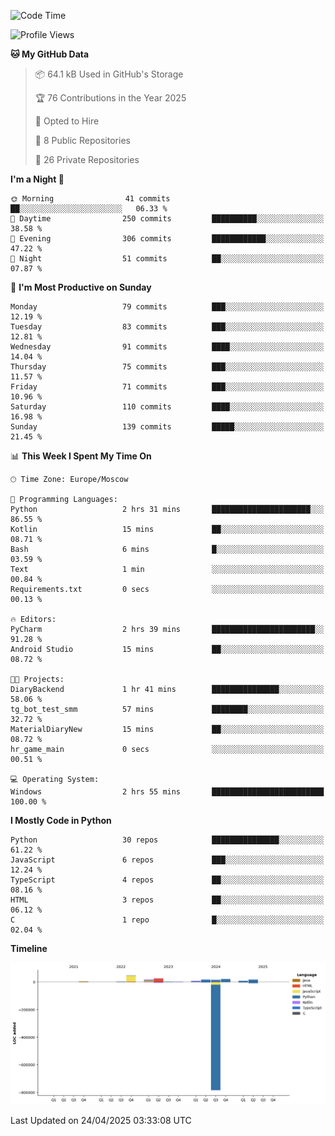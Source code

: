 <!--START_SECTION:waka-->
![Code Time](http://img.shields.io/badge/Code%20Time-659%20hrs%203%20mins-blue)

![Profile Views](http://img.shields.io/badge/Profile%20Views-0-blue)

**🐱 My GitHub Data** 

> 📦 64.1 kB Used in GitHub's Storage 
 > 
> 🏆 76 Contributions in the Year 2025
 > 
> 💼 Opted to Hire
 > 
> 📜 8 Public Repositories 
 > 
> 🔑 26 Private Repositories 
 > 
**I'm a Night 🦉** 

```text
🌞 Morning                41 commits          ██░░░░░░░░░░░░░░░░░░░░░░░   06.33 % 
🌆 Daytime                250 commits         ██████████░░░░░░░░░░░░░░░   38.58 % 
🌃 Evening                306 commits         ████████████░░░░░░░░░░░░░   47.22 % 
🌙 Night                  51 commits          ██░░░░░░░░░░░░░░░░░░░░░░░   07.87 % 
```
📅 **I'm Most Productive on Sunday** 

```text
Monday                   79 commits          ███░░░░░░░░░░░░░░░░░░░░░░   12.19 % 
Tuesday                  83 commits          ███░░░░░░░░░░░░░░░░░░░░░░   12.81 % 
Wednesday                91 commits          ████░░░░░░░░░░░░░░░░░░░░░   14.04 % 
Thursday                 75 commits          ███░░░░░░░░░░░░░░░░░░░░░░   11.57 % 
Friday                   71 commits          ███░░░░░░░░░░░░░░░░░░░░░░   10.96 % 
Saturday                 110 commits         ████░░░░░░░░░░░░░░░░░░░░░   16.98 % 
Sunday                   139 commits         █████░░░░░░░░░░░░░░░░░░░░   21.45 % 
```


📊 **This Week I Spent My Time On** 

```text
🕑︎ Time Zone: Europe/Moscow

💬 Programming Languages: 
Python                   2 hrs 31 mins       ██████████████████████░░░   86.55 % 
Kotlin                   15 mins             ██░░░░░░░░░░░░░░░░░░░░░░░   08.71 % 
Bash                     6 mins              █░░░░░░░░░░░░░░░░░░░░░░░░   03.59 % 
Text                     1 min               ░░░░░░░░░░░░░░░░░░░░░░░░░   00.84 % 
Requirements.txt         0 secs              ░░░░░░░░░░░░░░░░░░░░░░░░░   00.13 % 

🔥 Editors: 
PyCharm                  2 hrs 39 mins       ███████████████████████░░   91.28 % 
Android Studio           15 mins             ██░░░░░░░░░░░░░░░░░░░░░░░   08.72 % 

🐱‍💻 Projects: 
DiaryBackend             1 hr 41 mins        ███████████████░░░░░░░░░░   58.06 % 
tg_bot_test_smm          57 mins             ████████░░░░░░░░░░░░░░░░░   32.72 % 
MaterialDiaryNew         15 mins             ██░░░░░░░░░░░░░░░░░░░░░░░   08.72 % 
hr_game_main             0 secs              ░░░░░░░░░░░░░░░░░░░░░░░░░   00.51 % 

💻 Operating System: 
Windows                  2 hrs 55 mins       █████████████████████████   100.00 % 
```

**I Mostly Code in Python** 

```text
Python                   30 repos            ███████████████░░░░░░░░░░   61.22 % 
JavaScript               6 repos             ███░░░░░░░░░░░░░░░░░░░░░░   12.24 % 
TypeScript               4 repos             ██░░░░░░░░░░░░░░░░░░░░░░░   08.16 % 
HTML                     3 repos             ██░░░░░░░░░░░░░░░░░░░░░░░   06.12 % 
C                        1 repo              █░░░░░░░░░░░░░░░░░░░░░░░░   02.04 % 
```



**Timeline**

![Lines of Code chart](https://raw.githubusercontent.com/adlemx/adlemx/main/assets/bar_graph.png)


 Last Updated on 24/04/2025 03:33:08 UTC
<!--END_SECTION:waka-->

